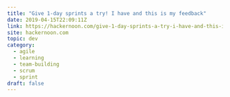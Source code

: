 ```yaml
---
title: "Give 1-day sprints a try! I have and this is my feedback"
date: 2019-04-15T22:09:11Z
link: https://hackernoon.com/give-1-day-sprints-a-try-i-have-and-this-is-my-feedback-264bb7889d5c?source=rss----3a8144eabfe3---4
site: hackernoon.com
topic: dev
category:
  - agile
  - learning
  - team-building
  - scrum
  - sprint
draft: false
---
```

